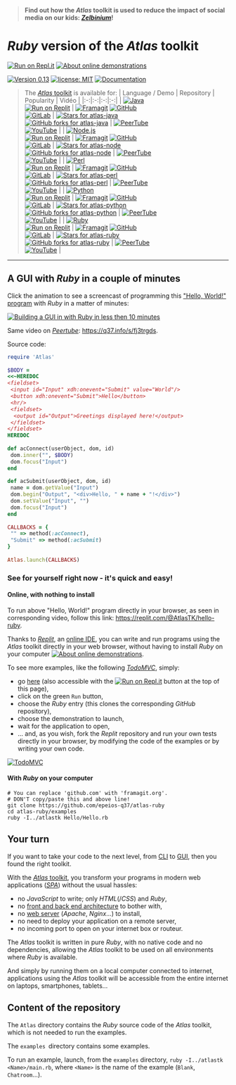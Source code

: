 > **Find out how the *Atlas* toolkit is used to reduce the impact of social media on our kids: [*Zelbinium*](https://q37.info/s/sqtv9trv)!** 

# *Ruby* version of the *Atlas* toolkit

[![Run on Repl.it](https://q37.info/s/kpm7xhfm.png)](https://q37.info/s/9thdtmjg)  [![About online demonstrations](https://img.shields.io/badge/about-online%20demonstrations-informational)](https://q37.info/s/sssznrb4)

[![Version 0.13](https://img.shields.io/static/v1.svg?&color=90b4ed&label=Version&message=0.13&style=for-the-badge)](http://github.com/epeios-q37/atlas-ruby/)
[![license: MIT](https://img.shields.io/github/license/epeios-q37/atlas-ruby?color=yellow&style=for-the-badge)](https://github.com/epeios-q37/atlas-ruby/blob/master/LICENSE)
[![Documentation](https://img.shields.io/static/v1?label=documentation&message=atlastk.org&color=ff69b4&style=for-the-badge)](https://atlastk.org)  



<!--
Si la table ci-dessous est modifiée, alors modifier également (pages du site atlastk.org) :
- la page '_index' ;
-->

> The [*Atlas* toolkit](https://atlastk.org) is available for:
> | Language / Demo | Repository | Popularity | Vidéo |
> |:-:|:-:|:-:|:-:|
> | [![Java](https://q37.info/s/jrnv4mj4.svg)](https://q37.info/s/qtnkp9w4)<br/>[![Run on Replit](https://q37.info/s/kpm7xhfm.png)](https://q37.info/s/3vwk3h3n) | [![Framagit](https://q37.info/s/z4hsg7wc.svg)](https://framagit.org/epeios-q37/atlas-java) [![GitHub](https://q37.info/s/jqrxkdh3.svg)](https://github.com/epeios-q37/atlas-java)<br/>[![GitLab](https://q37.info/s/m4djpmm9.svg)](https://gitlab.com/epeios-q37/atlas-java) | [![Stars for atlas-java](https://img.shields.io/github/stars/epeios-q37/atlas-java.svg?style=social)](https://github.com/epeios-q37/atlas-java/stargazers)<br/>[![GitHub forks for atlas-java](https://img.shields.io/github/forks/epeios-q37/atlas-java.svg?style=social)](https://github.com/epeios-q37/atlas-java/network/) | [![PeerTube](https://q37.info/s/dsvp4n7j.svg)](https://q37.info/s/qs4dx4rm)<br/>[![YouTube](https://q37.info/s/xgq4zgdr.svg)](https://q37.info/s/vd9xz7jp) |
> | [![Node.js](https://q37.info/s/fh7v7kn9.svg)](https://q37.info/s/3d7hr733)<br/>[![Run on Replit](https://q37.info/s/kpm7xhfm.png)](https://q37.info/s/st7gccd4) | [![Framagit](https://q37.info/s/z4hsg7wc.svg)](https://framagit.org/epeios-q37/atlas-node) [![GitHub](https://q37.info/s/jqrxkdh3.svg)](https://github.com/epeios-q37/atlas-node)<br/>[![GitLab](https://q37.info/s/m4djpmm9.svg)](https://gitlab.com/epeios-q37/atlas-node) | [![Stars for atlas-node](https://img.shields.io/github/stars/epeios-q37/atlas-node.svg?style=social)](https://github.com/epeios-q37/atlas-node/stargazers)<br/>[![GitHub forks for atlas-node](https://img.shields.io/github/forks/epeios-q37/atlas-node.svg?style=social)](https://github.com/epeios-q37/atlas-node/network/) | [![PeerTube](https://q37.info/s/dsvp4n7j.svg)](https://q37.info/s/9wtsrwqw)<br/>[![YouTube](https://q37.info/s/xgq4zgdr.svg)](https://q37.info/s/4pcpvrhz) |
> | [![Perl](https://q37.info/s/hgnwnnn3.svg)](https://q37.info/s/4nvmwjgg)<br/>[![Run on Replit](https://q37.info/s/kpm7xhfm.png)](https://q37.info/s/h3h34zgq) | [![Framagit](https://q37.info/s/z4hsg7wc.svg)](https://framagit.org/epeios-q37/atlas-perl) [![GitHub](https://q37.info/s/jqrxkdh3.svg)](https://github.com/epeios-q37/atlas-perl)<br/>[![GitLab](https://q37.info/s/m4djpmm9.svg)](https://gitlab.com/epeios-q37/atlas-perl) | [![Stars for atlas-perl](https://img.shields.io/github/stars/epeios-q37/atlas-perl.svg?style=social)](https://github.com/epeios-q37/atlas-perl/stargazers)<br/>[![GitHub forks for atlas-perl](https://img.shields.io/github/forks/epeios-q37/atlas-perl.svg?style=social)](https://github.com/epeios-q37/atlas-perl/network/) | [![PeerTube](https://q37.info/s/dsvp4n7j.svg)](https://q37.info/s/bvvjj7gk)<br/>[![YouTube](https://q37.info/s/xgq4zgdr.svg)](https://q37.info/s/3g7zdnp7) |
> | [![Python](https://q37.info/s/94937nbb.svg)](https://q37.info/s/pd7j9k4r)<br/>[![Run on Replit](https://q37.info/s/kpm7xhfm.png)](https://q37.info/s/vwpsw73v) | [![Framagit](https://q37.info/s/z4hsg7wc.svg)](https://framagit.org/epeios-q37/atlas-python) [![GitHub](https://q37.info/s/jqrxkdh3.svg)](https://github.com/epeios-q37/atlas-python)<br/>[![GitLab](https://q37.info/s/m4djpmm9.svg)](https://gitlab.com/epeios-q37/atlas-python) | [![Stars for atlas-python](https://img.shields.io/github/stars/epeios-q37/atlas-python.svg?style=social)](https://github.com/epeios-q37/atlas-python/stargazers)<br/>[![GitHub forks for atlas-python](https://img.shields.io/github/forks/epeios-q37/atlas-python.svg?style=social)](https://github.com/epeios-q37/atlas-python/network/) | [![PeerTube](https://q37.info/s/dsvp4n7j.svg)](https://q37.info/s/qfcng9j4)<br/>[![YouTube](https://q37.info/s/xgq4zgdr.svg)](https://q37.info/s/rt9wr4w3) |
> | [![Ruby](https://q37.info/s/zn4qrx9j.svg)](https://q37.info/s/gkfj3zpz)<br/>[![Run on Replit](https://q37.info/s/kpm7xhfm.png)](https://q37.info/s/9thdtmjg) | [![Framagit](https://q37.info/s/z4hsg7wc.svg)](https://framagit.org/epeios-q37/atlas-ruby) [![GitHub](https://q37.info/s/jqrxkdh3.svg)](https://github.com/epeios-q37/atlas-ruby)<br/>[![GitLab](https://q37.info/s/m4djpmm9.svg)](https://gitlab.com/epeios-q37/atlas-ruby) | [![Stars for atlas-ruby](https://img.shields.io/github/stars/epeios-q37/atlas-ruby.svg?style=social)](https://github.com/epeios-q37/atlas-ruby/stargazers)<br/>[![GitHub forks for atlas-ruby](https://img.shields.io/github/forks/epeios-q37/atlas-ruby.svg?style=social)](https://github.com/epeios-q37/atlas-ruby/network/) | [![PeerTube](https://q37.info/s/dsvp4n7j.svg)](https://q37.info/s/fj3trgds)<br/>[![YouTube](https://q37.info/s/xgq4zgdr.svg)](https://q37.info/s/zgb4d9v3) |




---

## A GUI with *Ruby* in a couple of minutes

Click the animation to see a screencast of programming this ["Hello, World!" program](https://en.wikipedia.org/wiki/%22Hello,_World!%22_program) with *Ruby* in a matter of minutes:

[![Building a GUI in with *Ruby* in less then 10 minutes](https://q37.info/s/qp4z37pg.gif)](https://q37.info/s/zgb4d9v3)

Same video on [*Peertube*](https://en.wikipedia.org/wiki/PeerTube): <https://q37.info/s/fj3trgds>.

Source code:

```ruby
require 'Atlas'
 
$BODY =
<<~HEREDOC
<fieldset>
 <input id="Input" xdh:onevent="Submit" value="World"/>
 <button xdh:onevent="Submit">Hello</button>
 <hr/>
 <fieldset>
  <output id="Output">Greetings displayed here!</output>
 </fieldset>
</fieldset>
HEREDOC
 
def acConnect(userObject, dom, id)
 dom.inner("", $BODY)
 dom.focus("Input")
end
 
def acSubmit(userObject, dom, id)
 name = dom.getValue("Input")
 dom.begin("Output", "<div>Hello, " + name + "!</div>")
 dom.setValue("Input", "")
 dom.focus("Input")
end
 
CALLBACKS = {
 "" => method(:acConnect),
 "Submit" => method(:acSubmit)
}
 
Atlas.launch(CALLBACKS)
```

### See for yourself right now - it's quick and easy!

#### Online, with nothing to install

To run above "Hello, World!" program directly in your browser, as seen in corresponding video, follow this link: <https://replit.com/@AtlasTK/hello-ruby>.

Thanks to [*Replit*](https://q37.info/s/mxmgq3qm), an [online IDE](https://q37.info/s/zzkzbdw7), you can write and run programs using the *Atlas* toolkit directly in your web browser, without having to install *Ruby* on your computer [![About online demonstrations](https://img.shields.io/badge/about-online%20demonstrations-informational)](https://q37.info/s/sssznrb4).

To see more examples, like the following [*TodoMVC*](http://todomvc.com/), simply:
- go [here](https://q37.info/s/9thdtmjg) (also accessible with the [![Run on Repl.it](https://q37.info/s/kpm7xhfm.png)](https://q37.info/s/9thdtmjg) button at the top of this page),
- click on the green `Run` button,
- choose the *Ruby* entry (this clones the corresponding *GitHub* repository),
- choose the demonstration to launch,
- wait for the application to open, 
- … and, as you wish, fork the *Replit* repository and run your own tests directly in your browser, by modifying the code of the examples or by writing your own code.

[![TodoMVC](https://q37.info/download/TodoMVC.gif "The TodoMVC application made with the Atlas toolkit")](https://q37.info/s/9thdtmjg)

#### With *Ruby* on your computer

```shell
# You can replace 'github.com' with 'framagit.org'.
# DON'T copy/paste this and above line!
git clone https://github.com/epeios-q37/atlas-ruby
cd atlas-ruby/examples
ruby -I../atlastk Hello/Hello.rb
```



## Your turn

If you want to take your code to the next level, from [CLI](https://q37.info/s/cnh9nrw9) to [GUI](https://q37.info/s/hw9n3pjs), then you found the right toolkit.

With the [*Atlas* toolkit](http://atlastk.org/), you transform your programs in modern web applications ([*SPA*](https://q37.info/s/7sbmxd3j)) without the usual hassles:
- no *JavaScript* to write; only *HTML*(/*CSS*) and *Ruby*,
- no [front and back end architecture](https://q37.info/s/px7hhztd) to bother with,
- no [web server](https://q37.info/s/n3hpwsht) (*Apache*, *Nginx*…) to install,
- no need to deploy your application on a remote server,
- no incoming port to open on your internet box or routeur.

The *Atlas* toolkit is written in pure *Ruby*, with no native code and no dependencies, allowing the *Atlas* toolkit to be used on all environments where *Ruby* is available. 

And simply by running them on a local computer connected to internet, applications using the *Atlas* toolkit will be accessible from the entire internet on laptops, smartphones, tablets…

## Content of the repository

The `Atlas` directory contains the *Ruby* source code of the *Atlas* toolkit, which is not needed to run the examples.

The `examples `directory contains some examples.

To run an example, launch, from the `examples` directory, `ruby -I../atlastk <Name>/main.rb`, where `<Name>` is the name of the example (`Blank`, `Chatroom`…).
